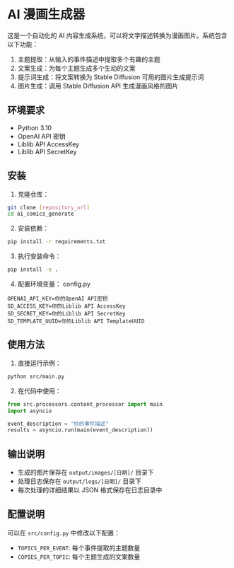 # AI 漫画生成器

这是一个自动化的 AI 内容生成系统，可以将文字描述转换为漫画图片。系统包含以下功能：

1. 主题提取：从输入的事件描述中提取多个有趣的主题
2. 文案生成：为每个主题生成多个生动的文案
3. 提示词生成：将文案转换为 Stable Diffusion 可用的图片生成提示词
4. 图片生成：调用 Stable Diffusion API 生成漫画风格的图片

## 环境要求

- Python 3.10
- OpenAI API 密钥
- Liblib API AccessKey
- Liblib API SecretKey

## 安装

1. 克隆仓库：

```bash
git clone [repository_url]
cd ai_comics_generate
```

2. 安装依赖：

```bash
pip install -r requirements.txt
```

3. 执行安装命令：

```bash
pip install -e .
```

4. 配置环境变量：
   config.py

```
OPENAI_API_KEY=你的OpenAI API密钥
SD_ACCESS_KEY=你的Liblib API AccessKey
SD_SECRET_KEY=你的Liblib API SecretKey
SD_TEMPLATE_UUID=你的Liblib API TemplateUUID
```

## 使用方法

1. 直接运行示例：

```bash
python src/main.py
```

2. 在代码中使用：

```python
from src.processors.content_processor import main
import asyncio

event_description = "你的事件描述"
results = asyncio.run(main(event_description))
```

## 输出说明

- 生成的图片保存在 `output/images/[日期]/` 目录下
- 处理日志保存在 `output/logs/[日期]/` 目录下
- 每次处理的详细结果以 JSON 格式保存在日志目录中

## 配置说明

可以在 `src/config.py` 中修改以下配置：

- `TOPICS_PER_EVENT`: 每个事件提取的主题数量
- `COPIES_PER_TOPIC`: 每个主题生成的文案数量
